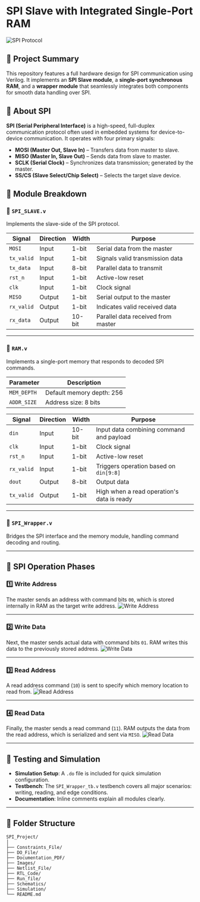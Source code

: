 

# SPI Slave with Integrated Single-Port RAM

![SPI Protocol](Images/SPI_Protocol.gif)

## 🚀 Project Summary

This repository features a full hardware design for SPI communication using Verilog. It implements an **SPI Slave module**, a **single-port synchronous RAM**, and a **wrapper module** that seamlessly integrates both components for smooth data handling over SPI.

## 🔧 About SPI

**SPI (Serial Peripheral Interface)** is a high-speed, full-duplex communication protocol often used in embedded systems for device-to-device communication. It operates with four primary signals:

* **MOSI (Master Out, Slave In)** – Transfers data from master to slave.
* **MISO (Master In, Slave Out)** – Sends data from slave to master.
* **SCLK (Serial Clock)** – Synchronizes data transmission; generated by the master.
* **SS/CS (Slave Select/Chip Select)** – Selects the target slave device.

## 🧩 Module Breakdown

### 📁 `SPI_SLAVE.v`

Implements the slave-side of the SPI protocol.

| Signal     | Direction | Width  | Purpose                            |
| ---------- | --------- | ------ | ---------------------------------- |
| `MOSI`     | Input     | 1-bit  | Serial data from the master        |
| `tx_valid` | Input     | 1-bit  | Signals valid transmission data    |
| `tx_data`  | Input     | 8-bit  | Parallel data to transmit          |
| `rst_n`    | Input     | 1-bit  | Active-low reset                   |
| `clk`      | Input     | 1-bit  | Clock signal                       |
| `MISO`     | Output    | 1-bit  | Serial output to the master        |
| `rx_valid` | Output    | 1-bit  | Indicates valid received data      |
| `rx_data`  | Output    | 10-bit | Parallel data received from master |

---

### 📁 `RAM.v`

Implements a single-port memory that responds to decoded SPI commands.

| Parameter   | Description               |
| ----------- | ------------------------- |
| `MEM_DEPTH` | Default memory depth: 256 |
| `ADDR_SIZE` | Address size: 8 bits      |

| Signal     | Direction | Width  | Purpose                                    |
| ---------- | --------- | ------ | ------------------------------------------ |
| `din`      | Input     | 10-bit | Input data combining command and payload   |
| `clk`      | Input     | 1-bit  | Clock signal                               |
| `rst_n`    | Input     | 1-bit  | Active-low reset                           |
| `rx_valid` | Input     | 1-bit  | Triggers operation based on `din[9:8]`     |
| `dout`     | Output    | 8-bit  | Output data                                |
| `tx_valid` | Output    | 1-bit  | High when a read operation's data is ready |

---

### 📁 `SPI_Wrapper.v`

Bridges the SPI interface and the memory module, handling command decoding and routing.

---

## 🔄 SPI Operation Phases

### 1️⃣ Write Address

The master sends an address with command bits `00`, which is stored internally in RAM as the target write address.
![Write Address](Images/Write_ADD.png)

---

### 2️⃣ Write Data

Next, the master sends actual data with command bits `01`. RAM writes this data to the previously stored address.
![Write Data](Images/Write_Data.png)

---

### 3️⃣ Read Address

A read address command (`10`) is sent to specify which memory location to read from.
![Read Address](Images/Read_ADD.png)

---

### 4️⃣ Read Data

Finally, the master sends a read command (`11`). RAM outputs the data from the read address, which is serialized and sent via `MISO`.
![Read Data](Images/Read_Data.png)

---

## 🧪 Testing and Simulation

* **Simulation Setup**: A `.do` file is included for quick simulation configuration.
* **Testbench**: The `SPI_Wrapper_tb.v` testbench covers all major scenarios: writing, reading, and edge conditions.
* **Documentation**: Inline comments explain all modules clearly.

---

## 📁 Folder Structure

```
SPI_Project/
│
├── Constraints_File/
├── DO_File/
├── Documentation_PDF/
├── Images/
├── Netlist_File/
├── RTL_Code/
├── Run_file/
├── Schematics/
├── Simulation/
└── README.md
```

